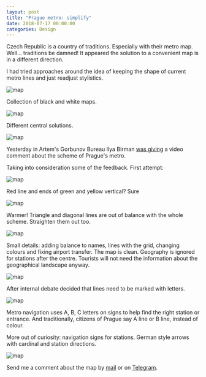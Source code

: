 ```yaml
---
layout: post
title: "Prague metro: simplify"
date: 2018-07-17 00:00:00
categories: Design
---
```


Czech Republic is a country of traditions. Especially with their metro map. Well... traditions be damned! It appeared the solution to a convenient map is in a different direction. 

I had tried approaches around the idea of keeping the shape of current metro lines and just readjust stylistics.

<span class="p800">![map](/blog_img/metro/dark-v1.png)</span>

Collection of black and white maps.

<span class="p800">![map](/blog_img/metro/dark-v2.png)</span>

Different central solutions.

<span class="p800">![map](/blog_img/metro/map-vars.png)</span>

Yesterday in Artem's Gorbunov Bureau Ilya Birman [was giving](https://bureau.ru/bb/soviet/20180717/) a video comment about the scheme of Prague's metro.

Taking into consideration some of the feedback. First attempt:

<span class="p800">![map](/blog_img/metro/strait-v1.png)</span>

Red line and ends of green and yellow vertical? Sure

<span class="p800">![map](/blog_img/metro/strait-v3.png)</span>

Warmer! Triangle and diagonal lines are out of balance with the whole scheme. Straighten them out too. 

<span class="p800">![map](/blog_img/metro/strait-v4.png)</span>

Small details: adding balance to names, lines with the grid, changing colours and fixing airport transfer. The map is clean. Geography is ignored for stations after the centre. Tourists will not need the information about the geographical landscape anyway. 

<span class="p800">![map](/blog_img/metro/map-prague-metro-v0.1.png)</span>

After internal debate decided that lines need to be marked with letters.

<span class="p800">![map](/blog_img/metro/map-prague-metro-v0.2.png)</span>

Metro navigation uses A, B, C letters on signs to help find the right station or entrance. And traditionally, citizens of Prague say A line or B line, instead of colour.

More out of curiosity: navigation signs for stations. German style arrows with cardinal and station directions. 

<span class="p800">![map](/blog_img/metro/signs.png)</span>

Send me a comment about the map by <a href="mailto:yuriysteam@icloud.com" target="_top">mail</a> or on <a href="https://t.me/yuriysteam">Telegram</a>.